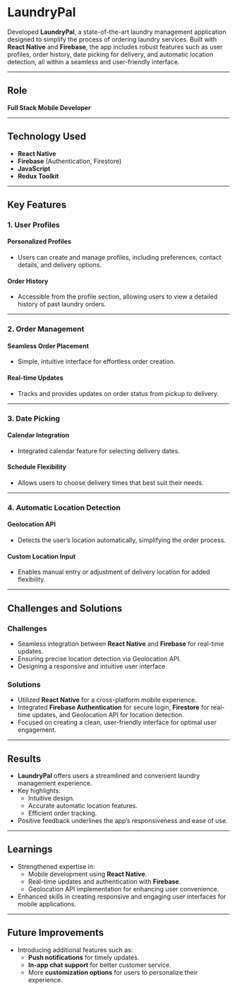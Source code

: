 # LaundryPal

Developed **LaundryPal**, a state-of-the-art laundry management application designed to simplify the process of ordering laundry services. Built with **React Native** and **Firebase**, the app includes robust features such as user profiles, order history, date picking for delivery, and automatic location detection, all within a seamless and user-friendly interface.

---

## Role
**Full Stack Mobile Developer**

---

## Technology Used
- **React Native**
- **Firebase** (Authentication, Firestore)
- **JavaScript**
- **Redux Toolkit**

---

## Key Features

### 1. User Profiles

#### Personalized Profiles
- Users can create and manage profiles, including preferences, contact details, and delivery options.

#### Order History
- Accessible from the profile section, allowing users to view a detailed history of past laundry orders.

---

### 2. Order Management

#### Seamless Order Placement
- Simple, intuitive interface for effortless order creation.

#### Real-time Updates
- Tracks and provides updates on order status from pickup to delivery.

---

### 3. Date Picking

#### Calendar Integration
- Integrated calendar feature for selecting delivery dates.

#### Schedule Flexibility
- Allows users to choose delivery times that best suit their needs.

---

### 4. Automatic Location Detection

#### Geolocation API
- Detects the user’s location automatically, simplifying the order process.

#### Custom Location Input
- Enables manual entry or adjustment of delivery location for added flexibility.

---

## Challenges and Solutions

### Challenges
- Seamless integration between **React Native** and **Firebase** for real-time updates.
- Ensuring precise location detection via Geolocation API.
- Designing a responsive and intuitive user interface.

### Solutions
- Utilized **React Native** for a cross-platform mobile experience.
- Integrated **Firebase Authentication** for secure login, **Firestore** for real-time updates, and Geolocation API for location detection.
- Focused on creating a clean, user-friendly interface for optimal user engagement.

---

## Results
- **LaundryPal** offers users a streamlined and convenient laundry management experience.
- Key highlights:
  - Intuitive design.
  - Accurate automatic location features.
  - Efficient order tracking.
- Positive feedback underlines the app’s responsiveness and ease of use.

---

## Learnings
- Strengthened expertise in:
  - Mobile development using **React Native**.
  - Real-time updates and authentication with **Firebase**.
  - Geolocation API implementation for enhancing user convenience.
- Enhanced skills in creating responsive and engaging user interfaces for mobile applications.

---

## Future Improvements
- Introducing additional features such as:
  - **Push notifications** for timely updates.
  - **In-app chat support** for better customer service.
  - More **customization options** for users to personalize their experience.
